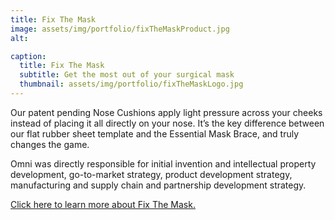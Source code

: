 ```yaml
---
title: Fix The Mask
image: assets/img/portfolio/fixTheMaskProduct.jpg
alt:

caption:
  title: Fix The Mask
  subtitle: Get the most out of your surgical mask
  thumbnail: assets/img/portfolio/fixTheMaskLogo.jpg
---
```

Our patent pending Nose Cushions apply light pressure across your cheeks instead of placing it all directly on your nose. It’s the key difference between our flat rubber sheet template and the Essential Mask Brace, and truly changes the game.

Omni was directly responsible for initial invention and intellectual property development, go-to-market strategy, product development strategy, manufacturing and supply chain and partnership development strategy.

<a href = "https://www.fixthemask.com/">Click here to learn more about Fix The Mask.</a>
